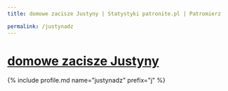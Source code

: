 ```yaml
---
title: domowe zacisze Justyny | Statystyki patronite.pl | Patromierz

permalink: /justynadz
---
```


# [domowe zacisze Justyny](https://patronite.pl/justynadz)

{% include profile.md name="justynadz" prefix="j" %}
